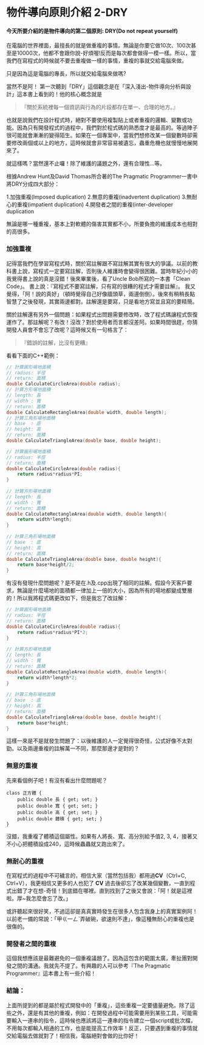 物件導向原則介紹 2-DRY
=======================

#### 今天所要介紹的是物件導向的第二個原則: DRY(Do not repeat yourself)
  
在電腦的世界裡面，最擅長的就是做重複的事情。無論是你要它做10次、100次甚至是10000次，他都不會跟你說-好煩喔!反而是每次都會做得一模一樣。所以，當我們在寫程式的時候就不要去重複做一樣的事情，重複的事就交給電腦來做。
  
只是因為這是電腦的專長，所以就交給電腦來做嗎?
  
當然不是阿！
第一次聽到「DRY」這個觀念是在「深入淺出-物件導向分析與設計」這本書上看到的！他的核心概念就是
  
 > 『關於系統裡每一個資訊與行為的片段都存在單一、合理的地方。』
   
也就是說我們在設計程式時，絕對不要使用複製貼上或者重複的邏輯、變數或功能。因為只有開發程式的過程中，我們對於程式碼的熟悉度才是最高的。等過陣子很可能就會漸漸的變得陌生。如果在一個專案中，當我們想修改某一個變數時卻需要修改兩個或以上的地方，這時候就會非常容易被遺忘，蟲重危機也就慢慢地展開來了。
  
就這樣嗎？當然還不止囉！除了維護的議題之外，還有合理性…等。
  
根據Andrew Hunt及David Thomas所合著的The Pragmatic Programmer一書中將DRY分成四大部分：
  
1.加強重複(Imposed duplication)
2.無意的重複(inadvertent duplication)
3.無耐心的重複(impatient duplication)
4.開發者之間的重複(inter-developer duplication
  
無論是哪一種重複，基本上對軟體的傷害其實都不小，所要負擔的維護成本也相對的高很多。
  
### 加強重複
記得當我們在學習寫程式時，關於寫註解跟不寫註解其實有很大的爭議。以前的教科書上說，寫程式一定要寫註解，否則後人維護時會變得很困難。當時年紀小小的我覺得書上說的真是沒錯！後來畢業後，看了Uncle Bob所寫的一本書「Clean Code」。 書上說：『寫程式不要寫註解，只有寫的很糟的程式才需要註解』。 我又覺得，「阿！說的真好」（頓時覺得自己好像牆頭草，兩邊倒倒）。後來有稍稍長點智慧了之後發現，其實兩邊都對。註解還是要寫，只是看地方寫並且寫的要精簡。
  
關於註解還有另外一個問題：如果程式出問題需要修改時，改了程式碼讓程式恢復運作了。那註解呢？有改！沒改？對於使用者而言都沒差阿。如果時間很趕，你猜開發人員會不會忘了改呢？這時候又有一句格言了：
  
> 『錯誤的註解，比沒有更糟』
  
看看下面的C++範例：
```c++ .h檔
// 計算圓形場地面積  
// radius: 半徑  
// return: 面積  
double CalculateCircleArea(double radius);  
// 計算方形場地面積  
// length: 長  
// width : 寬  
// return: 面積  
double CalculateRectangleArea(double width, double length);  
// 計算三角形場地面積  
// base  : 底  
// height: 高  
// return: 面積  
double CalculateTriangleArea(double base, double height);  
```
  
```c++ .cpp 檔
// 計算圓形場地面積  
// radius: 半徑  
// return: 面積  
double CalculateCircleArea(double radius){  
    return radius*radius*PI;  
}  
  
// 計算方形場地面積  
// length: 長  
// width : 寬  
// return: 面積  
double CalculateRectangleArea(double width, double length){  
    return width*length;  
}  
  
// 計算三角形場地面積  
// base  : 底  
// height: 高  
// return: 面積  
double CalculateTriangleArea(double base, double height){  
    return base*height/2;  
} 
``` 
  
有沒有發現什麼問題呢？是不是在.h及.cpp出現了相同的註解。假設今天客戶要求，無論是什麼場地的面積都一律加上一倍的大小，因為所有的場地都變成雙層的！所以我將程式碼更改如下，但是我忘了改註解：
  
```c++
// 計算圓形場地面積  
// radius: 半徑  
// return: 面積  
double CalculateCircleArea(double radius){  
    return radius*radius*PI*2;  
}  
  
// 計算方形場地面積  
// length: 長  
// width : 寬  
// return: 面積  
double CalculateRectangleArea(double width, double length){  
    return width*length*2;  
}  
  
// 計算三角形場地面積  
// base  : 底  
// height: 高  
// return: 面積  
double CalculateTriangleArea(double base, double height){  
    return base*height;  
}  
```
  
這樣一來是不是就發生問題了：以後維護的人一定覺得很奇怪，公式好像不太對勁。以及兩邊重複的註解萬一不同，那麼那邊才是對的？
  
  
### 無意的重複
  
先來看個例子吧！有沒有看出什麼問題呢？
  
```
class 正方體 {  
    public double 長 { get; set; }  
    public double 寬 { get; set; }  
    public double 高 { get; set; }  
    public double 體積 { get; set; }  
}  
```
  
沒錯，我重複了體積這個屬性。如果有人將長、寬、高分別給予值2, 3, 4，接著又不小心把體積設成240，這時候蟲蟲就又跑出來了。
  
    
### 無耐心的重複
  
在寫程式的過程中不可穢言的，相信大家（當然包括我）都用過**CV**（Ctrl+C, Ctrl+V），我更相信又更多的人也犯了 **CV** 過去後卻忘了改某幾個變數，一直到程式出錯了才在想-奇怪！到底錯在哪裡。直到找到了之後又會說：「阿！就是這裡啦。厚~我怎麼會忘了改。」
  
或許聽起來很好笑，不過這卻是真真實時發生在很多人包含我身上的真實案例阿！以前老一備的常說：「甲ㄍ一ㄥˋ弄破碗，欲速則不達」，像這種無耐心的重複也是很傷的。
  
  
### 開發者之間的重複
  
這個我想應該是最難避免的一個重複議題了。因為這包含的範圍太廣，牽扯團對開發之間的溝通。我就先不提了。有興趣的人可以參考『The Pragmatic Programmer』這本書上有一些介紹！
  
### 結論：
上面所提到的都是屬於程式開發中的「重複」，這些重複一定要儘量避免。除了這些之外，還是有其他的重複，例如：在開發過程中可能需要用到某些工具，可能需要輸入一連串的指令，這時候也應該將這一連串的指令建立一個script或批次檔，不用每次都輸入相通的工作，也是能提高工作效率！反正，只要遇到重複的事情就交給電腦去做就對了！相信我，電腦絕對會做的比你好！